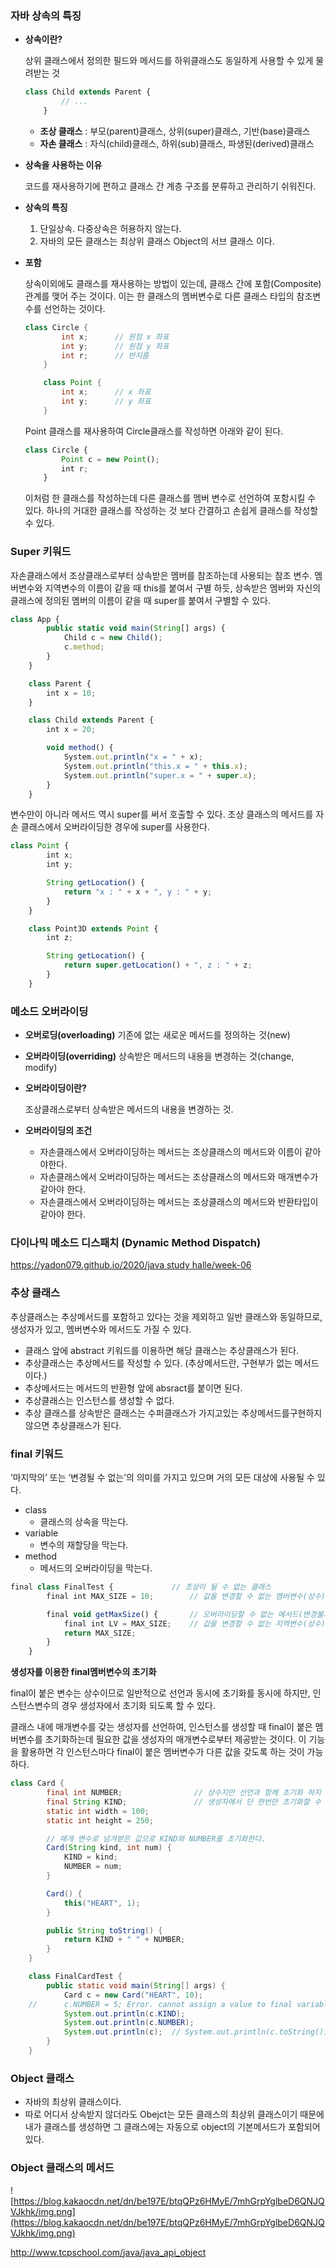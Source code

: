### 자바 상속의 특징

- **상속이란?**
    
    상위 클래스에서 정의한 필드와 메서드를 하위클래스도 동일하게 사용할 수 있게 물려받는 것
    
    ```jsx
    class Child extends Parent {
            // ...
        }
    ```
    
    - **조상 클래스** : 부모(parent)클래스, 상위(super)클래스, 기반(base)클래스
    - **자손 클래스** : 자식(child)클래스, 하위(sub)클래스, 파생된(derived)클래스
    
- **상속을 사용하는 이유**
    
    코드를 재사용하기에 편하고 클래스 간 계층 구조를 분류하고 관리하기 쉬워진다.
    
- **상속의 특징**
    1. 단일상속. 다중상속은 허용하지 않는다.
    2. 자바의 모든 클래스는 최상위 클래스 Object의 서브 클래스 이다.
    
- **포함**
    
    상속이외에도 클래스를 재사용하는 방법이 있는데, 클래스 간에 포함(Composite)관계를 맺어 주는 것이다. 이는 한 클래스의 멤버변수로 다른 클래스 타입의 참조변수를 선언하는 것이다.
    
    ```java
    class Circle {
            int x;      // 원점 x 좌표
            int y;      // 원점 y 좌표
            int r;      // 반지름
        }
    
        class Point {
            int x;      // x 좌표
            int y;      // y 좌표
        }
    ```
    
    Point 클래스를 재사용하여 Circle클래스를 작성하면 아래와 같이 된다.
    
    ```jsx
    class Circle {
            Point c = new Point();
            int r;
        }
    ```
    
    이처럼 한 클래스를 작성하는데 다른 클래스를 멤버 변수로 선언하여 포함시킬 수 있다.
    하나의 거대한 클래스를 작성하는 것 보다 간결하고 손쉽게 클래스를 작성할 수 있다.
    

### Super 키워드

자손클래스에서 조상클래스로부터 상속받은 멤버를 참조하는데 사용되는 참조 변수. 멤버변수와 지역변수의 이름이 같을 때 this를 붙여서 구별 하듯, 상속받은 멤버와 자신의 클래스에 정의된 멤버의 이름이 같을 때 super를 붙여서 구별할 수 있다.

```jsx
class App {
        public static void main(String[] args) {
            Child c = new Child();
            c.method;
        }
    }

    class Parent {
        int x = 10;
    }

    class Child extends Parent {
        int x = 20;

        void method() {
            System.out.println("x = " + x);
            System.out.println("this.x = " + this.x);
            System.out.println("super.x = " + super.x);
        }
    }
```

변수만이 아니라 메서드 역시 super를 써서 호출할 수 있다. 조상 클래스의 메서드를 자손 클래스에서 오버라이딩한 경우에 super를 사용한다.

```jsx
class Point {
        int x;
        int y;

        String getLocation() {
            return "x : " + x + ", y : " + y;
        }
    }

    class Point3D extends Point {
        int z;

        String getLocation() {
            return super.getLocation() + ", z : " + z;
        }
    }
```
### 메소드 오버라이딩

- **오버로딩(overloading)** 기존에 없는 새로운 메서드를 정의하는 것(new)
- **오버라이딩(overriding)** 상속받은 메서드의 내용을 변경하는 것(change, modify)
- **오버라이딩이란?**
    
    조상클래스로부터 상속받은 메서드의 내용을 변경하는 것. 
    
- **오버라이딩의 조건**
    - 자손클래스에서 오버라이딩하는 메서드는 조상클래스의 메서드와 이름이 같아야한다.
    - 자손클래스에서 오버라이딩하는 메서드는 조상클래스의 메서드와 매개변수가 같아야 한다.
    - 자손클래스에서 오버라이딩하는 메서드는 조상클래스의 메서드와 반환타입이 같아야 한다.
    

### 다이나믹 메소드 디스패치 (Dynamic Method Dispatch)

[https://yadon079.github.io/2020/java study halle/week-06](https://yadon079.github.io/2020/java%20study%20halle/week-06)

### 추상 클래스

추상클래스는 추상메서드를 포함하고 있다는 것을 제외하고 일반 클래스와 동일하므로, 생성자가 있고, 멤버변수와 메서드도 가질 수 있다.

- 클래스 앞에 abstract 키워드를 이용하면 해당 클래스는 추상클래스가 된다.
- 추상클래스는 추상메서드를 작성할 수 있다. (추상메서드란, 구현부가 없는 메서드이다.)
- 추상메서드는 메서드의 반환형 앞에 absract를 붙이면 된다.
- 추상클래스는 인스턴스를 생성할 수 없다.
- 추상 클래스를 상속받은 클래스는 수퍼클래스가 가지고있는 추상메서드를구현하지 않으면 추상클래스가 된다.

### final 키워드

‘마지막의’ 또는 ‘변경될 수 없는’의 의미를 가지고 있으며 거의 모든 대상에 사용될 수 있다.

- class
    - 클래스의 상속을 막는다.
- variable
    - 변수의 재할당을 막는다.
- method
    - 메서드의 오버라이딩을 막는다.

```jsx
final class FinalTest {             // 조상이 될 수 없는 클래스
        final int MAX_SIZE = 10;        // 값을 변경할 수 없는 멤버변수(상수)

        final void getMaxSize() {       // 오버라이딩할 수 없는 메서드(변경불가)
            final int LV = MAX_SIZE;    // 값을 변경할 수 없는 지역변수(상수)
            return MAX_SIZE;
        }
    }
```

**생성자를 이용한 final멤버변수의 초기화**

final이 붙은 변수는 상수이므로 일반적으로 선언과 동시에 초기화를 동시에 하지만, 인스턴스변수의 경우 생성자에서 초기화 되도록 할 수 있다.

클래스 내에 매개변수를 갖는 생성자를 선언하여, 인스턴스를 생성할 때 final이 붙은 멤버변수를 초기화하는데 필요한 값을 생성자의 매개변수로부터 제공받는 것이다. 이 기능을 활용하면 각 인스턴스마다 final이 붙은 멤버변수가 다른 값을 갖도록 하는 것이 가능하다.

```java
class Card {
        final int NUMBER;                // 상수지만 선언과 함께 초기화 하지 않고
        final String KIND;               // 생성자에서 단 한번만 초기화할 수 있다.
        static int width = 100;
        static int height = 250;

        // 매개 변수로 넘겨받은 값으로 KIND와 NUMBER를 초기화한다.
        Card(String kind, int num) {
            KIND = kind;
            NUMBER = num;
        }

        Card() {
            this("HEART", 1);
        }

        public String toString() {
            return KIND + " " + NUMBER;
        }
    }

    class FinalCardTest {
        public static void main(String[] args) {
            Card c = new Card("HEART", 10);
    //      c.NUMBER = 5; Error. cannot assign a value to final variable NUMBER
            System.out.println(c.KIND);
            System.out.println(c.NUMBER);
            System.out.println(c);  // System.out.println(c.toString());
        }
    }
```

### Object 클래스

- 자바의 최상위 클래스이다.
- 따로 어디서 상속받지 않더라도 Obejct는 모든 클래스의 최상위 클래스이기 때문에 내가 클래스를 생성하면 그 클래스에는 자동으로 object의 기본메서드가 포함되어있다.

### Object 클래스의 메서드

![https://blog.kakaocdn.net/dn/be197E/btqQPz6HMyE/7mhGrpYglbeD6QNJQVJkhk/img.png](https://blog.kakaocdn.net/dn/be197E/btqQPz6HMyE/7mhGrpYglbeD6QNJQVJkhk/img.png)

http://www.tcpschool.com/java/java_api_object
